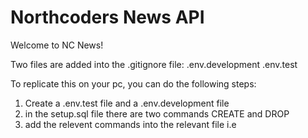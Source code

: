 # Northcoders News API

Welcome to NC News!

Two files are added into the .gitignore file:
.env.development
.env.test

To replicate this on your pc, you can do the following steps:

1. Create a .env.test file and a .env.development file
2. in the setup.sql file there are two commands CREATE and DROP
3. add the relevent commands into the relevant file i.e
